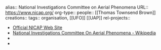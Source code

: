 alias:: National Investigations Committee on Aerial Phenomena
URL:: https://www.nicap.org/
org-type::
people:: [[Thomas Townsend Brown]] 
creations:: 
tags:: organisation, [[UFO]] [[UAP]] 
rel-projects::

- [Official NICAP Web Site](https://www.nicap.org/)
- [National Investigations Committee On Aerial Phenomena - Wikipedia](https://en.wikipedia.org/wiki/National_Investigations_Committee_On_Aerial_Phenomena)
-
-